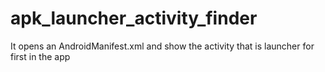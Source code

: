 # apk_launcher_activity_finder
It opens an AndroidManifest.xml and show the activity that is launcher for first in the app
